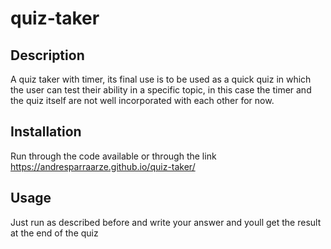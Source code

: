 # quiz-taker

## Description

A quiz taker with timer, its final use is to be used as a quick quiz in which the user can test their ability in a specific topic, in this case the timer and the quiz itself are not well incorporated with each other for now.

## Installation

Run through the code available or through the link https://andresparraarze.github.io/quiz-taker/

## Usage

Just run as described before and write your answer and youll get the result at the end of the quiz
 
